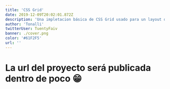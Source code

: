 ```yaml
---
title: 'CSS Grid'
date: 2019-12-09T20:02:01.872Z
description: 'Una impletacion básica de CSS Grid usado para un layout de un blog y poder manejar más facilmente los diferentes tamaños de pantalla.'
author: 'Tonalli'
twitterUser: TuentyFaiv
banner: ./cover.png
color: '#61F2F5'
url: ''
---
```


# La url del proyecto será publicada dentro de poco 😁